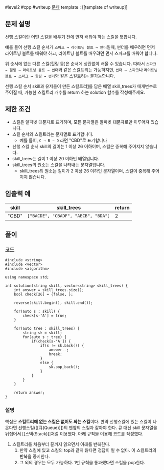 
#level2 #cpp #writeup
[문제](https://school.programmers.co.kr/learn/courses/30/lessons/49993)
template : [[template of writeup]]

## 문제 설명

선행 스킬이란 어떤 스킬을 배우기 전에 먼저 배워야 하는 스킬을 뜻합니다.

예를 들어 선행 스킬 순서가 `스파크 → 라이트닝 볼트 → 썬더`일때, 썬더를 배우려면 먼저 라이트닝 볼트를 배워야 하고, 라이트닝 볼트를 배우려면 먼저 스파크를 배워야 합니다.

위 순서에 없는 다른 스킬(힐링 등)은 순서에 상관없이 배울 수 있습니다. 따라서 `스파크 → 힐링 → 라이트닝 볼트 → 썬더`와 같은 스킬트리는 가능하지만, `썬더 → 스파크`나 `라이트닝 볼트 → 스파크 → 힐링 → 썬더`와 같은 스킬트리는 불가능합니다.

선행 스킬 순서 skill과 유저들이 만든 스킬트리[1](https://school.programmers.co.kr/learn/courses/30/lessons/49993#fn1)를 담은 배열 skill_trees가 매개변수로 주어질 때, 가능한 스킬트리 개수를 return 하는 solution 함수를 작성해주세요.

## 제한 조건

- 스킬은 알파벳 대문자로 표기하며, 모든 문자열은 알파벳 대문자로만 이루어져 있습니다.
- 스킬 순서와 스킬트리는 문자열로 표기합니다.
    - 예를 들어, `C → B → D` 라면 "CBD"로 표기합니다
- 선행 스킬 순서 skill의 길이는 1 이상 26 이하이며, 스킬은 중복해 주어지지 않습니다.
- skill_trees는 길이 1 이상 20 이하인 배열입니다.
- skill_trees의 원소는 스킬을 나타내는 문자열입니다.
    - skill_trees의 원소는 길이가 2 이상 26 이하인 문자열이며, 스킬이 중복해 주어지지 않습니다.

## 입출력 예

| skill | skill_trees                         | return |
| ----- | ----------------------------------- | ------ |
| "CBD" | `["BACDE", "CBADF", "AECB", "BDA"]` | 2      |

## 풀이

### 코드

```
#include <string>
#include <vector>
#include <algorithm>

using namespace std;

int solution(string skill, vector<string> skill_trees) {
    int answer = skill_trees.size();
    bool check[26] = {false, };
    
    reverse(skill.begin(), skill.end());
    
    for(auto s : skill) {
        check[s-'A'] = true;
    }
    
    for(auto tree : skill_trees) {
        string sk = skill;
        for(auto s : tree) {
            if(check[s-'A']) {
                if(s != sk.back()) {
                    answer--;
                    break;
                }
                else {
                    sk.pop_back();
                }
            }
        }
    }
    
    return answer;
}
```

### 설명

핵심은 **스킬트리에 없는 스킬은 없어도 되는 스킬**이다. 만약 선행스킬에 있는 스킬이 나온다면 선행스킬([[큐(Queue)]])의 맨앞의 스킬과 같아야 한다. 큐 대신 skill 문자열을 뒤집어서 [[스택(Stack)]]처럼 이용했다.
아래 규칙을 이용해 코드를 작성했다.

1. 스킬트리를 처음부터 끝까지 읽으면서 아래를 반복한다.
	1. 만약 스킬에 있고 스킬의 top과 같지 않다면 정답이 될 수 없다. 이 스킬트리의 반복을 중지한다.
	2. 그 외의 경우는 모두 가능하다. 1번 규칙을 통과했다면 스킬을 pop한다.
